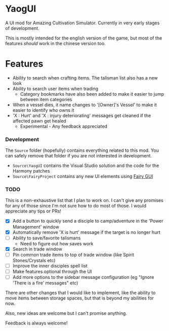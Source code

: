 # YaogUI

A UI mod for Amazing Cultivation Simulator. Currently in very early stages of development.

This is mostly intended for the english version of the game, but most of the features _should_ work in the chinese version too.

# Features

 - Ability to search when crafting items. The talisman list also has a new look
 - Ability to search user items when trading
   - Category bookmarks have also been added to make it easier to jump between item categories
 - When a vessel dies, it name changes to '[Owner]'s Vessel' to make it easier to identify who owns it
 - 'X : Hurt' and 'X : injury deteriorating' messages get cleaned if the affected pawn get healed
   - Experimental - Any feedback appreciated

### Development

The `Source` folder (hopefully) contains everything related to this mod. You can safely remove that folder if you are not interested in development.
 
- `Source\YaogUI` contains the Visual Studio solution and the code for the Harmony patches
- `Source\FairyProject` contains any new UI elements using [Fairy GUI](https://fairygui.com)

### TODO

This is a non-exhaustive list that I plan to work on. I can't give any promises for any of those since I'm not sure how to do most of those. I would appreciate any tips or PRs!

 - [X] Add a button to quickly send a disciple to camp/adventure in the 'Power Management' window
 - [X] Automatically remove 'X is hurt' message if the target is no longer hurt
 - [ ] Ability to save/favorite talismans
	-  Need to figure out how saves work
 - [X] Search in trade window
 - [ ] Pin common trade items to top of trade window (like Spirit Stones/Crystals etc)
 - [ ] Improve the inner disciples spell list
 - [ ] Make features optional through the UI
 - [ ] Add more options to the sidebar message configuration (eg "Ignore 'There is a fire' messages" etc)

 There are other changes that I would like to implement, like the ability to move items between storage spaces, but that is beyond my abilities for now.

 Also, new ideas are welcome but I can't promise anything.

 Feedback is always welcome!
